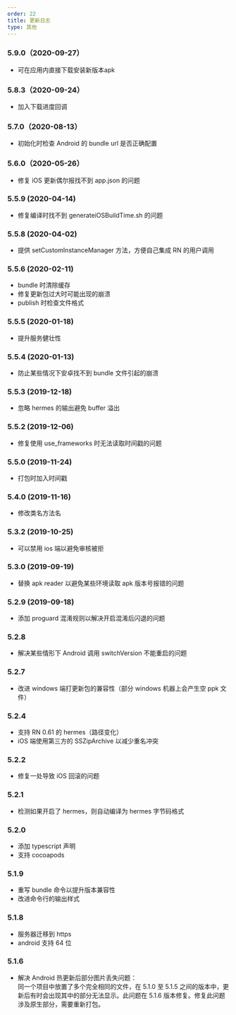 ```yaml
---
order: 22
title: 更新日志
type: 其他
---
```


### 5.9.0（2020-09-27）

- 可在应用内直接下载安装新版本apk

### 5.8.3（2020-09-24）

- 加入下载进度回调

### 5.7.0（2020-08-13）

- 初始化时检查 Android 的 bundle url 是否正确配置

### 5.6.0（2020-05-26）

- 修复 iOS 更新偶尔报找不到 app.json 的问题

### 5.5.9 (2020-04-14)

- 修复编译时找不到 generateiOSBuildTime.sh 的问题

### 5.5.8 (2020-04-02)

- 提供 setCustomInstanceManager 方法，方便自己集成 RN 的用户调用

### 5.5.6 (2020-02-11)

- bundle 时清除缓存
- 修复更新包过大时可能出现的崩溃
- publish 时检查文件格式

### 5.5.5 (2020-01-18)

- 提升服务健壮性

### 5.5.4 (2020-01-13)

- 防止某些情况下安卓找不到 bundle 文件引起的崩溃

### 5.5.3 (2019-12-18)

- 忽略 hermes 的输出避免 buffer 溢出

### 5.5.2 (2019-12-06)

- 修复使用 use_frameworks 时无法读取时间戳的问题

### 5.5.0 (2019-11-24)

- 打包时加入时间戳

### 5.4.0 (2019-11-16)

- 修改类名方法名

### 5.3.2 (2019-10-25)

- 可以禁用 ios 端以避免审核被拒

### 5.3.0 (2019-09-19)

- 替换 apk reader 以避免某些环境读取 apk 版本号报错的问题

### 5.2.9 (2019-09-18)

- 添加 proguard 混淆规则以解决开启混淆后闪退的问题

### 5.2.8

- 解决某些情形下 Android 调用 switchVersion 不能重启的问题

### 5.2.7

- 改进 windows 端打更新包的兼容性（部分 windows 机器上会产生空 ppk 文件）

### 5.2.4

- 支持 RN 0.61 的 hermes（路径变化）
- iOS 端使用第三方的 SSZipArchive 以减少重名冲突

### 5.2.2

- 修复一处导致 iOS 回滚的问题

### 5.2.1

- 检测如果开启了 hermes，则自动编译为 hermes 字节码格式

### 5.2.0

- 添加 typescript 声明
- 支持 cocoapods

### 5.1.9

- 重写 bundle 命令以提升版本兼容性
- 改进命令行的输出样式

### 5.1.8

- 服务器迁移到 https
- android 支持 64 位

### 5.1.6

- 解决 Android 热更新后部分图片丢失问题：  
  同一个项目中放置了多个完全相同的文件，在 5.1.0 至 5.1.5 之间的版本中，更新后有时会出现其中的部分无法显示。此问题在 5.1.6 版本修复。修复此问题涉及原生部分，需要重新打包。
